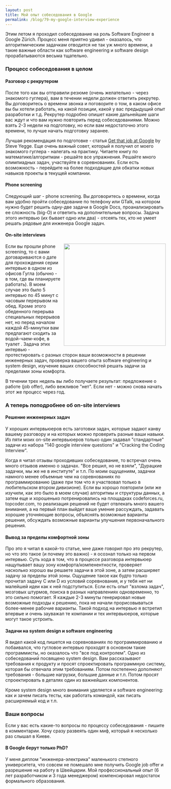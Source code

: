 ```yaml
---
layout: post
title: Мой опыт собеседования в Google
permalink: /blog/79-my-google-interview-experience
---
```

Этим летом я проходил собеседование на роль Software Engineer в Google Zürich. Процесс меня приятно удивил - оказалось, что алгоритмическим задачкам отводится не так уж много времени, а такие важные области как software engineering и software design прорабатываются весьма тщательно.
<!--more-->

### Процесс собеседования в целом

#### Разговор с рекрутером

После того как вы отправили резюме (очень желательно - через знакомого гуглера), вам в течении недели должен ответить рекрутер. Вы договоритесь о времени звонка и поговорите о том, в каком офисе вы бы хотели работать, на какой позиции, какой у вас предыдущий опыт разработки и т.д. Рекрутер подробно опишет какие дальнейшие шаги вас ждут и что вам нужно повторить перед собеседованиями. Можно взять 2-3 недели на подготовку, но если вам недостаточно этого времени, то лучше начать подготовку заранее. 

Лучшая рекомендация по подготовке - статья [Get that job at Google](http://steve-yegge.blogspot.ch/2008/03/get-that-job-at-google.html) by Steve Yegge. Еще очень важный совет, который я получил от моего знакомого гуглера - налегать на практику. Читаете книгу по математике/алгоритмам - решайте все упражнения. Решайте много олимпиадных задач, участвуйте в соревнованиях. Если есть возможность - перейдите на более подходящие для обкатки новых навыков проекты в текущей компании. 

#### Phone screening

Следующий шаг - phone screening. Вы договоритесь о времени, когда вам удобно пройти собеседование по телефону или GTalk, на котором нужно будет решить одну-две задачи в Google Docs, проанализировать ее сложность (big-O) и ответить на дополнительные вопросы. Задача этого интервью (их бывает одно или два) - отсеять тех, кто не умеет решать рядовые для инженера Google задач.

#### On-site interviews

<a href="http://www.google.com/about/jobs/locations/zurich/"><img src="https://lh6.googleusercontent.com/-425aLfqOhOc/T2zWVg7b5MI/AAAAAAAAADk/hd913N7t4ho/s696/CAROUSEL%2525209.jpg" width="320" style="float:right; padding-left: 10px; padding-bottom: 10px;"></a>

Если вы прошли phone screening, то с вами договариваются о дате для прохождения серии интервью в одном из офисов Гугла (обычно - в том, где вы планируете работать). В моем случае это было 5 интервью по 45 минут с часовым перерывом на обед. Кроме этого обеденного перерыва специальных перерывов нет, но перед началом каждой 45-минутки вам предлагают сходить за водой-чаем-кофе, в туалет . Задача этих интервью - протестировать с разных сторон ваши возможности в решении инженерных задач, проверка вашего опыта software engineering и system design, изучение ваших способностей решать задачи за пределами зоны комфорта.

В течении трех недель вы либо получаете результат: предложение о работе (job offer), либо вежливое "нет". Если нет - можно снова начать этот же процесс через год.

### А теперь поподробнее об on-site interviews

#### Решение инженерных задач

У хороших интервьюеров есть заготовки задач, которые задают канву вашему разговору и на которых можно проверить разные ваши навыки. Из пяти моих on-site интервьюеров только один задавал "стандартные" задачи из набора "140 google interview questions" и "Cracking the Coding Interview". 

Когда я читал отзывы проходивших собеседование, то встречал очень много отзывов именно о задачах. "Все решил, но не взяли", "Дурацкие задачки, мы же не в институте" и т.п. По моим ощущениям, задачки намного менее объемные чем на соревнованиях по программированию (даже при том что я участвовал только в любительском втором дивизионе). Если вы хорошо повторили (или же изучили, как это было в моем случае) алгоритмы и структуры данных, а затем еще и хорошенько потренировались на площадках codeforces.ru, topcoder.com, то реализация решений не будет отвлекать много вашего внимания, а на первый план выйдет ваше умение рассуждать, задавать хорошие уточняющие вопросы, объяснять возможные варианты решения, обсуждать возможные варианты улучшения первоначального решения.

#### Вывод за пределы комфортной зоны

Про это я читал в какой-то статье, мне даже говорил про это рекрутер, но что это такое (и почему это важно) - я осознал только на первом интервью. Суть хода в том, что в процессе разговора интервьюер нащупывает вашу зону комфорта/компенентности, проверяет насколько хорошо вы решаете задачи в этой зоне, а затем расширяет задачу за пределы этой зоны. Ощущение такое как будто только прочитал задачу C или D из условий соревнования, и у тебя нет ни малейшей идеи как к ней подступиться. Если есть опыт "взлома задач", мозговых штурмов, поиска в разных направлениях одновременно, то это сильно помогает. Я каждые 2-3 минуты генерировал новые возможные подходы к решению, пока не начали прорисовываться более-менее рабочие варианты. Такой подход на интервью я встретил впервые и очень зауважал те компании и тех интервьюеров, которые могут такое устроить.

#### Задачи на system design и software engineering

Я видел какой код пишется на соревнованиях по программированию и побаивался, что гугловое интервью проходят в основном такие программисты, но оказалось что "все под контролем". Одно из собеседований посвящено system design. Вам рассказывают требования к продукту и просят спроектировать программную систему, которая бы отвечала этим требованиям. Потом постепенно дополняют требования - большие нагрузки, большие данные и т.п. Потом просят спроектировать в деталях один из важнейших компонентов. 

Кроме system design много внимания уделяется и software engineering: как и зачем писать тесты, как работать командой, как писать расширяемый код и т.п.

### Ваши вопросы

Если у вас есть какие-то вопросы по процессу собеседования - пишите в комментарии. Хочу сразу развеять один миф, который я несколько раз слышал в Киеве. 

#### В Google берут только PhD?

У меня диплом "инженерa-электрикa" маленького степного университета, что совсем не помешало мне получить Google job offer и разрешение на работу в Швейцарии. Мой профессиональный опыт (6 лет разработчиком и 3 года менеджером) компенсировал недостаток формального образования.  